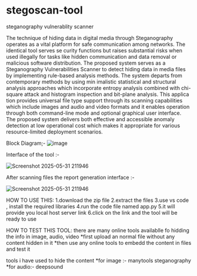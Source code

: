 # stegoscan-tool
steganography vulnerablity scanner

The technique of hiding data in digital media
 through Steganography operates as a vital platform for safe
 communication among networks. The identical tool serves se
curity functions but raises substantial risks when used illegally
 for tasks like hidden communication and data removal or
 malicious software distribution. The proposed system serves as
 a Steganography Vulnerabilities Scanner to detect hiding data
 in media files by implementing rule-based analysis methods.
 The system departs from contemporary methods by using min
imalistic statistical and structural analysis approaches which
 incorporate entropy analysis combined with chi-square attack
 and histogram inspection and bit-plane analysis. This applica
tion provides universal file type support through its scanning
 capabilities which include images and audio and video formats
 and it enables operation through both command-line mode and
 optional graphical user interface. The proposed system delivers
 both effective and accessible anomaly detection at low operational
 cost which makes it appropriate for various resource-limited
 deployment scenarios.

Block Diagram;-
![image](https://github.com/user-attachments/assets/443305f5-b0fd-48ca-8da7-fba7c83102d6)

Interface of the tool :-

![Screenshot 2025-05-31 211946](https://github.com/user-attachments/assets/21e4d93a-a96c-4a69-af21-a66fa2e849f9)

After scanning files the report generation interface :-

![Screenshot 2025-05-31 211946](https://github.com/user-attachments/assets/3dd87fbc-83df-4098-b978-8d0c47143c37)

HOW TO USE THIS:
1.download the zip  file
2.extract the files
3.use vs code , install the required libraries 
4.run the code file named app.py
5.it will provide you local host server link
6.click on the link and the tool will be ready to use 

HOW TO TEST THIS TOOL:
there are many online tools availablle fo hidding the info in image, audio, video
*first upload an normal file without any content hidden in it
*then use any online tools to embedd the content in files and test it 

tools i have used to hide the content
*for image :- manytools steganography
*for audio:- deepsound


